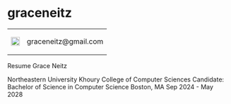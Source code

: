 # graceneitz

<table style="border-collapse: collapse; border: 0;">
  <tr>
    <td style="border: 0;">
      <img width="20" height="20" src="https://github.com/user-attachments/assets/a5b3b9ad-eb69-42e1-9c44-bc97f68a9a53" />
    </td>
    <td style="border: 0; vertical-align: top;">
      <p>graceneitz@gmail.com</p>
    </td>
  </tr>
</table>

Resume
Grace Neitz

Northeastern University Khoury College of Computer Sciences
Candidate: Bachelor of Science in Computer Science 
Boston, MA Sep 2024 - May 2028

